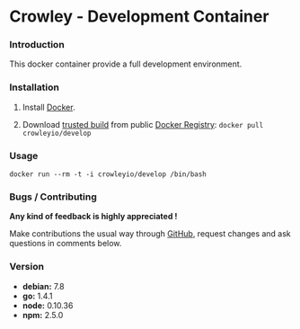 # Crowley - Development Container

### Introduction

This docker container provide a full development environment.

### Installation

1. Install [Docker](https://www.docker.io/).

2. Download [trusted build](https://registry.hub.docker.com/u/crowleyio/develop/) from public [Docker Registry](https://registry.hub.docker.com/): `docker pull crowleyio/develop`

### Usage

```
docker run --rm -t -i crowleyio/develop /bin/bash
```

### Bugs / Contributing

**Any kind of feedback is highly appreciated !**

Make contributions the usual way through [GitHub](https://github.com/crowley-io/docker), request changes and ask questions in comments below.

### Version

* **debian:** 7.8
* **go:** 1.4.1
* **node:** 0.10.36
* **npm:** 2.5.0